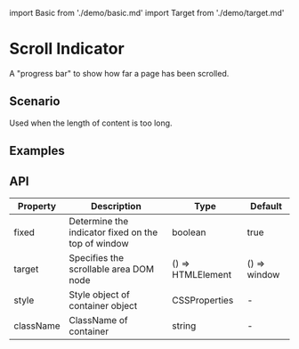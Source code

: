 import Basic from './demo/basic.md'
import Target from './demo/target.md'

# Scroll Indicator

A "progress bar" to show how far a page has been scrolled.

## Scenario

Used when the length of content is too long.

## Examples

<Basic/>
<Target/>

## API

| Property  | Description                                           | Type              | Default       |
| --------- | ----------------------------------------------------- | ----------------- | ------------- |
| fixed     | Determine the indicator fixed on the top of window    | boolean           | true          |  
| target    | Specifies the scrollable area DOM node	            | () => HTMLElement | () => window  |
| style	    | Style object of container	object                      | CSSProperties     | -             |
| className	| ClassName of container                                | string            | -             |
